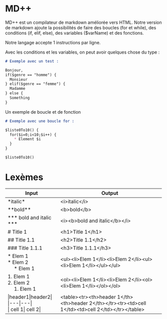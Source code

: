 # MD++
MD++ est un compilateur de markdown améliorée vers HTML.
Notre version de markdown ajoute la possibilités de faire des boucles (for et while), des conditions (if, elif, else), des variables ($varName) et des fonctions.

Notre langage accepte 1 instructions par ligne.

Avec les conditions et les variables, on peut avoir quelques chose du type :
```md
# Exemple avec un test :

Bonjour,
if($genre == "homme") {
  Monsieur
} elif($genre == "femme") {
  Madamme
} else {
  Something
}
```

Un exemple de boucle et de fonction
```md
# Exemple avec une boucle for :

$liste0To10() {
  for($i=0;i<10;$i++) {
    * Element $i
  }
}

$liste0To10()
```

# Lexèmes
| Input | Output |
|---|---|
| \*italic\*  | \<i>italic\</i> |
| \*\*bold\*\* | \<b>bold\</b> |
| \*\*\* bold and italic \*\*\* | \<i>\<b>bold and italic\</b>\</i> |
| # Title 1 | \<h1>Title 1\</h1> |
| ## Title 1.1 | \<h2>Title 1.1\</h2>|
| ### Title 1.1.1 | \<h3>Title 1.1.1\</h3>|
| * Elem 1 <br> * Elem 2 <br> &emsp; * Elem 1 | \<ul>\<li>Elem 1\</li>\<li>Elem 2\</li>\<ul>\<li>Elem 1\</li>\</ul>\</ul> |
| 1. Elem 1 <br> 2. Elem 2 <br> &emsp; 1. Elem 1 | \<ol>\<li>Elem 1\</li>\<li>Elem 2\</li>\<ol>\<li>Elem 1\</li>\</ol>\</ol> |
| \|header1\|header2\|<br>\|\---\|\---\|<br>\| cell 1\| cell 2\| | \<table>\<tr>\<th>header 1\</th>\<th>header 2\</th>\</tr>\<tr>\<td>cell 1\</td>\<td>cell 2\</td>\</tr>\</table>  |